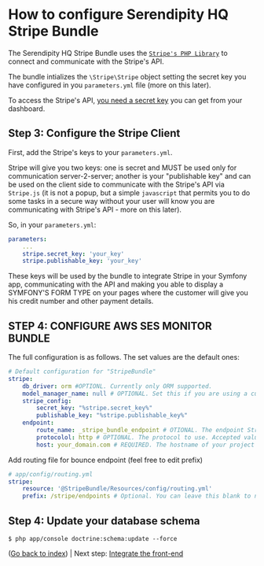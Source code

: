 How to configure Serendipity HQ Stripe Bundle
=============================================

The Serendipity HQ Stripe Bundle uses the [`Stripe's PHP Library`](https://stripe.com/docs/api/php) to connect and communicate with the Stripe's API.

The bundle intializes the `\Stripe\Stripe` object setting the secret key you have configured in you `parameters.yml` file (more on this later).

To access the Stripe's API, [you need a secret key](https://stripe.com/docs/api/php#authentication) you can get from your dashboard.

Step 3: Configure the Stripe Client
-----------------------------------

First, add the Stripe's keys to your `parameters.yml`.

Stripe will give you two keys: one is secret and MUST be used only for communication server-2-server; another is your "publishable key" and can be used on the client side to communicate with the Stripe's API via `Stripe.js` (it is not a popup, but a simple `javascript` that permits you to do some tasks in a secure way without your user will know you are communicating with Stripe's API - more on this later).  

So, in your `parameters.yml`:

```yaml
parameters:
    ...
    stripe.secret_key: 'your_key'
    stripe.publishable_key: 'your_key'
```

These keys will be used by the bundle to integrate Stripe in your Symfony app, communicating with the API and making you able to display a SYMFONY'S FORM TYPE on your pages where the customer will give you his credit number and other payment details.

STEP 4: CONFIGURE AWS SES MONITOR BUNDLE
----------------------------------------

The full configuration is as follows. The set values are the default ones:

```yaml
# Default configuration for "StripeBundle"
stripe:
    db_driver: orm #OPTIONL. Currently only ORM supported.
    model_manager_name: null # OPTIONAL. Set this if you are using a custom ORM model manager.
    stripe_config:
        secret_key: "%stripe.secret_key%"
        publishable_key: "%stripe.publishable_key%"
    endpoint:
        route_name: _stripe_bundle_endpoint # OTIONAL. The endpoint Stripe calls when notify an event.
        protocolol: http # OPTIONAL. The protocol to use. Accepted values are: http, HTTP, https, HTTPS.
        host: your_domain.com # REQUIRED. The hostname of your project when in production.
```

Add routing file for bounce endpoint (feel free to edit prefix)

```yaml
# app/config/routing.yml
stripe:
    resource: '@StripeBundle/Resources/config/routing.yml'
    prefix: /stripe/endpoints # Optional. You can leave this blank to not add a prefix to the StripeBundle's routes.
```

Step 4: Update your database schema
-----------------------------------

```
$ php app/console doctrine:schema:update --force
```

([Go back to index](Index.md)) | Next step: [Integrate the front-end](Frontend-Integration.md)
